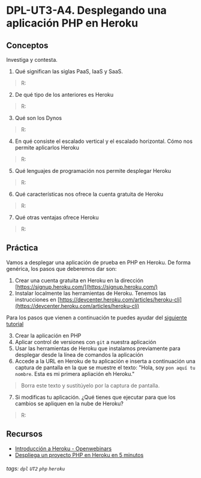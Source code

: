 # DPL-UT3-A4. Desplegando una aplicación PHP en Heroku
## Conceptos
Investiga y contesta.

1. Qué significan las siglas PaaS, IaaS y SaaS. 

> R:

2. De qué tipo de los anteriores es Heroku

> R:

3. Qué son los Dynos

> R:

4. En qué consiste el escalado vertical y el escalado horizontal. Cómo nos permite aplicarlos Heroku

> R:

5. Qué lenguajes de programación nos permite desplegar Heroku

> R:

6. Qué características nos ofrece la cuenta gratuita de Heroku

> R:

7. Qué otras ventajas ofrece Heroku

> R:

## Práctica
Vamos a desplegar una aplicación de prueba en PHP en Heroku. De forma genérica, los pasos que deberemos dar son:

1. Crear una cuenta gratuita en Heroku en la dirección [https://signup.heroku.com/](https://signup.heroku.com/)
2. Instalar localmente las herramientas de Heroku. Tenemos las instrucciones en [https://devcenter.heroku.com/articles/heroku-cli](https://devcenter.heroku.com/articles/heroku-cli)

Para los pasos que vienen a continuación te puedes ayudar del [siguiente tutorial](https://medium.com/@votanlean/auto-deploy-your-php-project-via-heroku-in-5-minutes-2fd63da48f44) 

3. Crear la aplicación en PHP
5. Aplicar control de versiones con `git` a nuestra aplicación
6. Usar las herramientas de Heroku que instalamos previamente para desplegar desde la línea de comandos la aplicación
6. Accede a la URL en Heroku de tu aplicación e inserta a continuación una captura de pantalla en la que se muestre el texto: "Hola, soy `pon aquí tu nombre`. Esta es mi primera apliación eh Heroku." 

> Borra este texto y sustitúyelo por la captura de pantalla.

7. Si modificas tu aplicación. ¿Qué tienes que ejecutar para que los cambios se apliquen en la nube de Heroku?

> R:

## Recursos
* [Introducción a Heroku - Openwebinars](https://openwebinars.net/blog/introduccion-heroku/)
* [Despliega un proyecto PHP en Heroku en 5 minutos](https://medium.com/@votanlean/auto-deploy-your-php-project-via-heroku-in-5-minutes-2fd63da48f44)
###### tags: `dpl` `UT2` `php` `heroku`